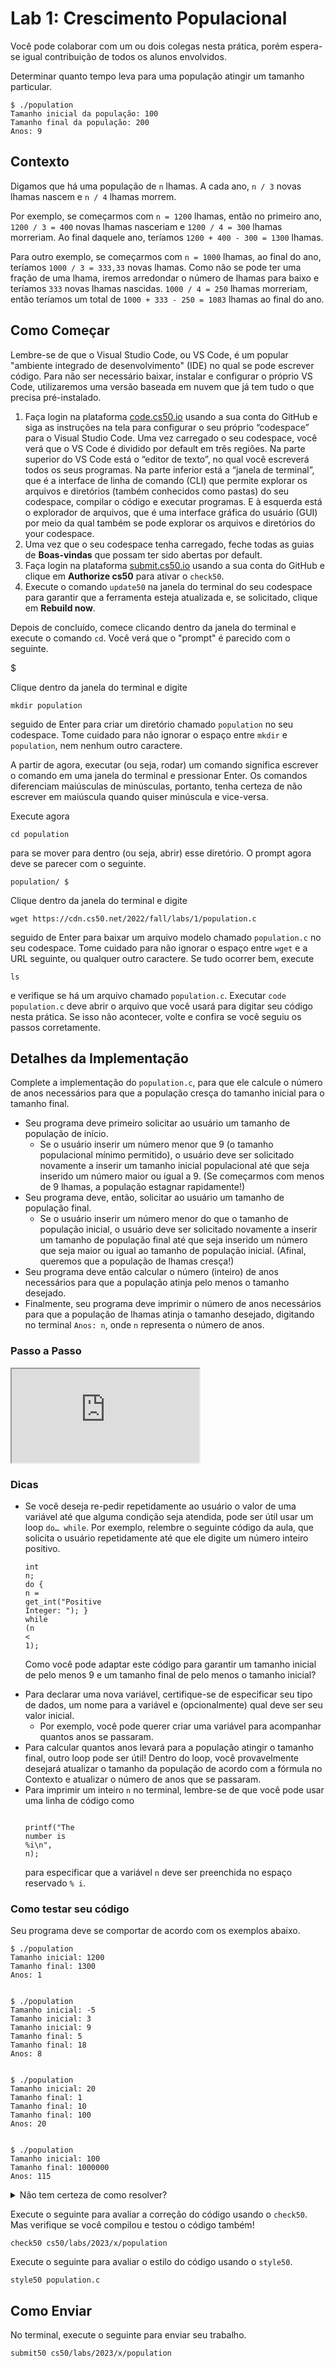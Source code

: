 # Lab 1: Crescimento Populacional

<div class="alert" data-alert="warning" role="alert"><p>Você pode colaborar com um ou dois colegas nesta prática, porém espera-se igual contribuição de todos os alunos envolvidos.</p></div>

Determinar quanto tempo leva para uma população atingir um tamanho particular.

    $ ./population
    Tamanho inicial da população: 100
    Tamanho final da população: 200
    Anos: 9

## Contexto

Digamos que há uma população de `n` lhamas. A cada ano, `n / 3` novas lhamas nascem e `n / 4` lhamas morrem.

Por exemplo, se começarmos com `n = 1200` lhamas, então no primeiro ano, `1200 / 3 = 400` novas lhamas nasceriam e `1200 / 4 = 300` lhamas morreriam. Ao final daquele ano, teríamos `1200 + 400 - 300 = 1300` lhamas.

Para outro exemplo, se começarmos com `n = 1000` lhamas, ao final do ano, teríamos `1000 / 3 = 333,33` novas lhamas. Como não se pode ter uma fração de uma lhama, iremos arredondar o número de lhamas para baixo e teríamos `333` novas lhamas nascidas. `1000 / 4 = 250` lhamas morreriam, então teríamos um total de `1000 + 333 - 250 = 1083` lhamas ao final do ano.

## Como Começar

Lembre-se de que o Visual Studio Code, ou VS Code, é um popular "ambiente integrado de desenvolvimento" (IDE) no qual se pode escrever código. Para não ser necessário baixar, instalar e configurar o próprio VS Code, utilizaremos uma versão baseada em nuvem que já tem tudo o que precisa pré-instalado.

1. Faça login na plataforma [code.cs50.io](https://code.cs50.io/) usando a sua conta do GitHub e siga as instruções na tela para configurar o seu próprio “codespace” para o Visual Studio Code. Uma vez carregado o seu codespace, você verá que o VS Code é dividido por default em três regiões. Na parte superior do VS Code está o “editor de texto”, no qual você escreverá todos os seus programas. Na parte inferior está a “janela de terminal”, que é a interface de linha de comando (CLI) que permite explorar os arquivos e diretórios (também conhecidos como pastas) do seu codespace, compilar o código e executar programas. E à esquerda está o explorador de arquivos, que é uma interface gráfica do usuário (GUI) por meio da qual também se pode explorar os arquivos e diretórios do your codespace.
2. Uma vez que o seu codespace tenha carregado, feche todas as guias de **Boas-vindas** que possam ter sido abertas por default.
3. Faça login na plataforma [submit.cs50.io](https://submit.cs50.io) usando a sua conta do GitHub e clique em **Authorize cs50** para ativar o `check50`.
4. Execute o comando `update50` na janela do terminal do seu codespace para garantir que a ferramenta esteja atualizada e, se solicitado, clique em **Rebuild now**.

Depois de concluído, comece clicando dentro da janela do terminal e execute o comando `cd`. Você verá que o "prompt" é parecido com o seguinte.

$

Clique dentro da janela do terminal e digite

    mkdir population

seguido de Enter para criar um diretório chamado `population` no seu codespace. Tome cuidado para não ignorar o espaço entre `mkdir` e `population`, nem nenhum outro caractere.

A partir de agora, executar (ou seja, rodar) um comando significa escrever o comando em uma janela do terminal e pressionar Enter. Os comandos diferenciam maiúsculas de minúsculas, portanto, tenha certeza de não escrever em maiúscula quando quiser minúscula e vice-versa.

Execute agora

    cd population

para se mover para dentro (ou seja, abrir) esse diretório. O prompt agora deve se parecer com o seguinte.

    population/ $

Clique dentro da janela do terminal e digite

    wget https://cdn.cs50.net/2022/fall/labs/1/population.c

seguido de Enter para baixar um arquivo modelo chamado `population.c` no seu codespace. Tome cuidado para não ignorar o espaço entre `wget` e a URL seguinte, ou qualquer outro caractere. Se tudo ocorrer bem, execute

    ls

e verifique se há um arquivo chamado `population.c`. Executar `code population.c` deve abrir o arquivo que você usará para digitar seu código nesta prática. Se isso não acontecer, volte e confira se você seguiu os passos corretamente.

## Detalhes da Implementação

Complete a implementação do `population.c`, para que ele calcule o número de anos necessários para que a população cresça do tamanho inicial para o tamanho final.

- Seu programa deve primeiro solicitar ao usuário um tamanho de população de início.
  - Se o usuário inserir um número menor que 9 (o tamanho populacional mínimo permitido), o usuário deve ser solicitado novamente a inserir um tamanho inicial populacional até que seja inserido um número maior ou igual a 9. (Se começarmos com menos de 9 lhamas, a população estagnar rapidamente!)
- Seu programa deve, então, solicitar ao usuário um tamanho de população final.
  - Se o usuário inserir um número menor do que o tamanho de população inicial, o usuário deve ser solicitado novamente a inserir um tamanho de população final até que seja inserido um número que seja maior ou igual ao tamanho de população inicial. (Afinal, queremos que a população de lhamas cresça!)
- Seu programa deve então calcular o número (inteiro) de anos necessários para que a população atinja pelo menos o tamanho desejado.
- Finalmente, seu programa deve imprimir o número de anos necessários para que a população de lhamas atinja o tamanho desejado, digitando no terminal `Anos: n`, onde `n` representa o número de anos.

### Passo a Passo

<iframe allow="accelerometer; autoplay; encrypted-media; gyroscope; picture-in-picture" allowfullscreen="" class="border" data-video="" src="https://video.cs50.io/dZmtRHHUB1M"></iframe>

### Dicas

- Se você deseja re-pedir repetidamente ao usuário o valor de uma variável até que alguma condição seja atendida, pode ser útil usar um loop `do… while`. Por exemplo, relembre o seguinte código da aula, que solicita o usuário repetidamente até que ele digite um número inteiro positivo. <div class="language-c highlighter-rouge"><div class="highlight"><pre class="highlight"><code><span class="kt">int</span> <span class="n">n</span><span class="p">;</span>
  <span class="k">do</span>
  <span class="p">{</span>
  <span class="n">n</span> <span class="o">=</span> <span class="n">get_int</span><span class="p">(</span><span class="s">"Positive Integer: "</span><span class="p">);</span>
  <span class="p">}</span>
  <span class="k">while</span> <span class="p">(</span><span class="n">n</span> <span class="o">&lt;</span> <span class="mi">1</span><span class="p">);</span>
  </code></pre></div> </div>
  Como você pode adaptar este código para garantir um tamanho inicial de pelo menos 9 e um tamanho final de pelo menos o tamanho inicial?

* Para declarar uma nova variável, certifique-se de especificar seu tipo de dados, um nome para a variável e (opcionalmente) qual deve ser seu valor inicial.
  - Por exemplo, você pode querer criar uma variável para acompanhar quantos anos se passaram.
* Para calcular quantos anos levará para a população atingir o tamanho final, outro loop pode ser útil! Dentro do loop, você provavelmente desejará atualizar o tamanho da população de acordo com a fórmula no Contexto e atualizar o número de anos que se passaram.
* Para imprimir um inteiro `n` no terminal, lembre-se de que você pode usar uma linha de código como <div class="language-c highlighter-rouge"><div class="highlight"><pre class="highlight"><code> <span class="n">printf</span><span class="p">(</span><span class="s">"The number is %i</span><span class="se">\n</span><span class="s">"</span><span class="p">,</span> <span class="n">n</span><span class="p">);</span>
  </code></pre></div> </div>
  para especificar que a variável `n` deve ser preenchida no espaço reservado `% i`.

### Como testar seu código

Seu programa deve se comportar de acordo com os exemplos abaixo.

    $ ./population
    Tamanho inicial: 1200
    Tamanho final: 1300
    Anos: 1


    $ ./population
    Tamanho inicial: -5
    Tamanho inicial: 3
    Tamanho inicial: 9
    Tamanho final: 5
    Tamanho final: 18
    Anos: 8


    $ ./population
    Tamanho inicial: 20
    Tamanho final: 1
    Tamanho final: 10
    Tamanho final: 100
    Anos: 20


    $ ./population
    Tamanho inicial: 100
    Tamanho final: 1000000
    Anos: 115

<details><summary>Não tem certeza de como resolver?</summary><iframe allow="accelerometer; autoplay; encrypted-media; gyroscope; picture-in-picture" allowfullscreen="" class="border" data-video="" src="https://video.cs50.io/2CcqQnLbGOE"></iframe></details>

Execute o seguinte para avaliar a correção do código usando o `check50`. Mas verifique se você compilou e testou o código também!

    check50 cs50/labs/2023/x/population

Execute o seguinte para avaliar o estilo do código usando o `style50`.

    style50 population.c

## Como Enviar

No terminal, execute o seguinte para enviar seu trabalho.

    submit50 cs50/labs/2023/x/population


